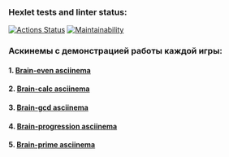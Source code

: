 ### Hexlet tests and linter status:
[![Actions Status](https://github.com/Yasher50/frontend-project-44/actions/workflows/hexlet-check.yml/badge.svg)](https://github.com/Yasher50/frontend-project-44/actions)
[![Maintainability](https://api.codeclimate.com/v1/badges/456c9b047828da7cd3b9/maintainability)](https://codeclimate.com/github/Yasher50/frontend-project-44/maintainability)
### Аскинемы с демонстрацией работы каждой игры:

#### 1. [Brain-even asciinema](https://asciinema.org/a/Tnhmg7b9dobktNS5VKrF1qpmx)

#### 2. [Brain-calc asciinema]()

#### 3. [Brain-gcd asciinema]()

#### 4. [Brain-progression asciinema]()

#### 5. [Brain-prime asciinema]()